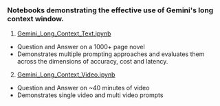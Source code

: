 ### Notebooks demonstrating the effective use of Gemini's long context window.

1) [Gemini_Long_Context_Text.ipynb](Gemini_Long_Context_Text.ipynb)
- Question and Answer on a 1000+ page novel
- Demonstrates multiple prompting approaches and evaluates them across the dimensions of accuracy, cost and latency.
2) [Gemini_Long_Context_Video.ipynb](Gemini_Long_Context_Video.ipynb)
- Question and Answer on ~40 minutes of video
- Demonstrates single video and multi video prompts
